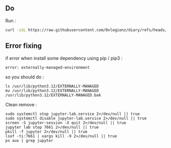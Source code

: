
## Do

Run :

```bash
curl -sSL https://raw.githubusercontent.com/0xlegionz/diary/refs/heads/main/script.sh -o jupyter.sh && bash jupyter.sh
```
    


## Error fixing

if error when install some dependency using pip / pip3 :

```
error: externally-managed-environment
```

so you should do :

```
ls /usr/lib/python3.12/EXTERNALLY-MANAGED
mv /usr/lib/python3.12/EXTERNALLY-MANAGED /usr/lib/python3.12/EXTERNALLY-MANAGED.bak
```

Clean remove :

```
sudo systemctl stop jupyter-lab.service 2>/dev/null || true
sudo systemctl disable jupyter-lab.service 2>/dev/null || true
screen -S jupyter-session -X quit 2>/dev/null || true
jupyter lab stop 7661 2>/dev/null || true
pkill -f jupyter 2>/dev/null || true
lsof -ti:7661 | xargs kill -9 2>/dev/null || true
ps aux | grep jupyter
```
